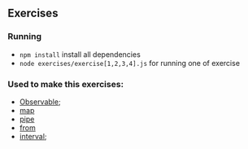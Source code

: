 ## Exercises

### Running
- `npm install` install all dependencies
- `node exercises/exercise[1,2,3,4].js` for running one of exercise

### Used to make this exercises:

- [Observable](https://rxjs.dev/api/index/class/Observable);
- [map](https://rxjs.dev/api/operators/map)
- [pipe](https://rxjs.dev/api/index/function/pipe)
- [from](https://rxjs.dev/api/index/function/from)
- [interval](https://rxjs.dev/api/index/function/interval);
